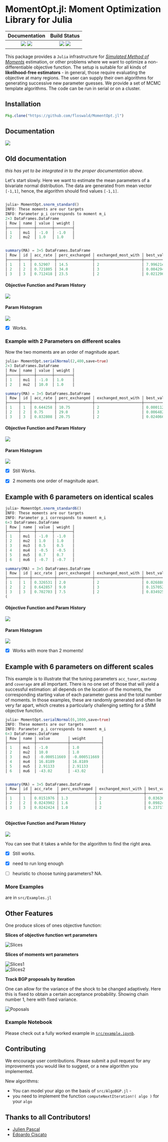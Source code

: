 

# MomentOpt.jl: Moment Optimization Library for Julia

| **Documentation** | **Build Status**                                                                                |
|:---------------------:|:------------------:|
| [![][docs-stable-img]][docs-stable-url] [![][docs-dev-img]][docs-dev-url] | [![][travis-img]][travis-url] [![][appveyor-img]][appveyor-url] |


This package provides a `Julia` infrastructure for *[Simulated Method of Moments](http://en.wikipedia.org/wiki/Method_of_simulated_moments)* estimation, or other problems where we want to optimize a non-differentiable objective function. The setup is suitable for all kinds of **likelihood-free estimators** - in general, those require evaluating the objective at many regions. The user can supply their own algorithms for generating successive new parameter guesses. We provide a set of MCMC template algorithms. The code can be run in serial or on a cluster.


## Installation

```julia
Pkg.clone("https://github.com/floswald/MomentOpt.jl")
```

## Documentation

[![][docs-stable-img]][docs-stable-url]



## Old documentation

*this has yet to be integrated in to the proper documentation above.*

Let's start slowly. Here we want to estimate the mean parameters of a bivariate normal distribution. The data are generated from mean vector `[-1,1]`, hence, the algorithm should find values `[-1,1]`.


```julia

julia> MomentOpt.snorm_standard()
INFO: These moments are our targets
INFO: Parameter p_i corresponds to moment m_i
2×3 DataFrames.DataFrame
│ Row │ name │ value │ weight │
├─────┼──────┼───────┼────────┤
│ 1   │ mu1  │ -1.0  │ -1.0   │
│ 2   │ mu2  │ 1.0   │ 1.0    │


summary(MA) = 3×5 DataFrames.DataFrame
│ Row │ id │ acc_rate │ perc_exchanged │ exchanged_most_with │ best_val   │
├─────┼────┼──────────┼────────────────┼─────────────────────┼────────────┤
│ 1   │ 1  │ 0.52907  │ 14.5           │ 2                   │ 7.99621e-5 │
│ 2   │ 2  │ 0.721805 │ 34.0           │ 3                   │ 0.00429487 │
│ 3   │ 3  │ 0.712418 │ 23.5           │ 2                   │ 0.0212968  │
```

#### Objective Function and Param History

![](images/lines0.png)

#### Param Histogram

![](images/histogram0.png)

- [x] Works.

### Example with 2 Parameters on different scales

Now the two moments are an order of magnitude apart. 


```julia
julia> MomentOpt.serialNormal(2,400,save=true)
2×3 DataFrames.DataFrame
│ Row │ name │ value │ weight │
├─────┼──────┼───────┼────────┤
│ 1   │ mu1  │ -1.0  │ 1.0    │
│ 2   │ mu2  │ 10.0  │ 1.0    │

summary(MA) = 3×5 DataFrames.DataFrame
│ Row │ id │ acc_rate │ perc_exchanged │ exchanged_most_with │ best_val    │
├─────┼────┼──────────┼────────────────┼─────────────────────┼─────────────┤
│ 1   │ 1  │ 0.644258 │ 10.75          │ 2                   │ 0.000112698 │
│ 2   │ 2  │ 0.75     │ 29.0           │ 3                   │ 0.00648252  │
│ 3   │ 3  │ 0.832808 │ 20.75          │ 2                   │ 0.0240667   │

```

#### Objective Function and Param History

![](images/lines0d.png)

#### Param Histogram

![](images/histogram0d.png)

- [x] Still Works.
- [x] 2 moments one order of magnitude apart.


## Example with 6 parameters on identical scales


```julia
julia> MomentOpt.snorm_standard6()
INFO: These moments are our targets
INFO: Parameter p_i corresponds to moment m_i
6×3 DataFrames.DataFrame
│ Row │ name │ value │ weight │
├─────┼──────┼───────┼────────┤
│ 1   │ mu1  │ -1.0  │ -1.0   │
│ 2   │ mu2  │ 1.0   │ 1.0    │
│ 3   │ mu3  │ 0.5   │ 0.5    │
│ 4   │ mu4  │ -0.5  │ -0.5   │
│ 5   │ mu5  │ 0.7   │ 0.7    │
│ 6   │ mu6  │ -0.7  │ -0.7   │

summary(MA) = 3×5 DataFrames.DataFrame
│ Row │ id │ acc_rate │ perc_exchanged │ exchanged_most_with │ best_val  │
├─────┼────┼──────────┼────────────────┼─────────────────────┼───────────┤
│ 1   │ 1  │ 0.326531 │ 2.0            │ 2                   │ 0.0268808 │
│ 2   │ 2  │ 0.642857 │ 9.0            │ 3                   │ 0.157052  │
│ 3   │ 3  │ 0.702703 │ 7.5            │ 2                   │ 0.834925  │
(


```

#### Objective Function and Param History

![](images/lines6.png)

#### Param Histogram

![](images/histogram6.png)

- [x] Works with more than 2 moments!

## Example with 6 parameters on different scales

This example is to illustrate that the tuning parameters `acc_tuner`, `maxtemp` and `coverage` are all important. There is no one set of those that will yield a successful estimation: all depends on the location of the moments, the corresponding starting value of each parameter guess and the total number of moments. In those examples, these are randomly generated and often lie very far apart, which creates a particularly challenging setting for a SMM objective function. 


```julia
julia> MomentOpt.serialNormal(6,1000,save=true)
INFO: These moments are our targets
INFO: Parameter p_i corresponds to moment m_i
6×3 DataFrames.DataFrame
│ Row │ name │ value        │ weight       │
├─────┼──────┼──────────────┼──────────────┤
│ 1   │ mu1  │ -1.0         │ 1.0          │
│ 2   │ mu2  │ 10.0         │ 1.0          │
│ 3   │ mu3  │ -0.000511669 │ -0.000511669 │
│ 4   │ mu4  │ 16.8189      │ 16.8189      │
│ 5   │ mu5  │ 2.91133      │ 2.91133      │
│ 6   │ mu6  │ -43.02       │ -43.02       │


summary(MA) = 3×5 DataFrames.DataFrame
│ Row │ id │ acc_rate  │ perc_exchanged │ exchanged_most_with │ best_val  │
├─────┼────┼───────────┼────────────────┼─────────────────────┼───────────┤
│ 1   │ 1  │ 0.0151976 │ 1.3            │ 2                   │ 0.0363635 │
│ 2   │ 2  │ 0.0243902 │ 1.6            │ 1                   │ 0.0982443 │
│ 3   │ 3  │ 0.0242424 │ 1.0            │ 2                   │ 0.237178  │



```

#### Objective Function and Param History

![](images/lines1000.png)

You can see that it takes a while for the algorithm to find the right area. 

- [x] Still works.
- [x] need to run long enough
- [ ] heuristic to choose tuning parameters? NA.


### More Examples

are in `src/Examples.jl`

## Other Features

One produce slices of ones objective function:

**Slices of objective function wrt parameters**  

![Slices](images/slices-v.png)  

**Slices of moments wrt parameters**  

![Slices1](images/slices-m.png)  
![Slices2](images/slices-m2.png)  

**Track BGP proposals by iteration**  

One can allow for the variance of the shock to be changed adaptively. Here this is fixed to obtain a certain acceptance probability. Showing chain number 1, here with fixed variance.

![Poposals](images/proposals.gif)

### Example Notebook

Please check out a fully worked example in [`src/example.ipynb`](src/example.ipynb).

## Contributing

We encourage user contributions. Please submit a pull request for any improvements you would like to suggest, or a new algorithm you implemented.

New algorithms:
* You can model your algo on the basis of `src/AlgoBGP.jl` -
* you need to implement the function `computeNextIteration!( algo )` for your `algo`

## Thanks to all Contributors!

* [Julien Pascal](https://github.com/JulienPascal)
* [Edoardo Ciscato](https://github.com/edoardociscato)

[docs-dev-img]: https://img.shields.io/badge/docs-dev-blue.svg
[docs-dev-url]: https://floswald.github.io/MomentOpt/latest

[docs-stable-img]: https://img.shields.io/badge/docs-stable-blue.svg
[docs-stable-url]: https://floswald.github.io/MomentOpt/stable

[travis-img]: https://travis-ci.org/floswald/MomentOpt.jl.svg?branch=master
[travis-url]: https://travis-ci.org/floswald/MomentOpt.jl

[appveyor-img]: https://ci.appveyor.com/api/projects/status/github/floswald/MomentOpt.jl?branch=master&svg=true
[appveyor-url]: https://ci.appveyor.com/project/floswald/MomentOpt.jl/branch/master
